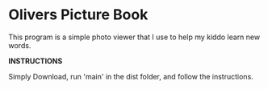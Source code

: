 # Olivers Picture Book

This program is a simple photo viewer that I use to help my kiddo learn new words.


__INSTRUCTIONS__




Simply Download, run 'main' in the dist folder, and follow the instructions.

